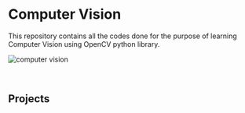 # Computer Vision

This repository contains all the codes done for the purpose of learning Computer Vision using OpenCV python library.
  

![computer vision](https://i.imgur.com/V6uxcpY.jpg)
  
 
 <BR>
  
  ## Projects
